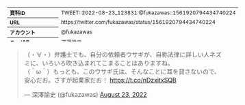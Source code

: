 <table style="font-size: 9pt; width: 610px; margin-bottom: 20px; height: 80px;">
<tbody>
    <tr>
        <th align=left>資料ID</th>
        <td align=left>TWEET::2022-08-23_123831:@fukazawas::1561920794434740224</td>
    </tr>
    <tr>
        <th align=left>URL</th>
        <td align=left>https://twitter.com/fukazawas/status/1561920794434740224</td>
    </tr>
    <tr>
        <th align=left>アカウント</th>
        <td align=left>@fukazawas</td>
    </tr>
    <tr>
        <th align=left>ユーザ名</th>
        <td align=left>深澤諭史</td>
    </tr>
    <tr>
        <th align=left>ツイートの記録日時</th>
        <td align=left>created_at 2022-08-24_0905</td>
    </tr>
</tbody>
</table>
<blockquote class="twitter-tweet" data-width="450"  data-lang="ja"><p lang="ja" dir="ltr">（・∀・）弁護士でも、自分の依頼者ウサギが、自称法律に詳しい人ネズミに、いろいろ吹き込まれてこまることはありますね。<br>（＾ω＾）もっとも、このウサギ氏は、そんなことに耳を貸さないので、安心だお。さすが起業家だお！ <a href="https://t.co/nDzxitxSQB">https://t.co/nDzxitxSQB</a></p>&mdash; 深澤諭史 (@fukazawas) <a href="https://twitter.com/fukazawas/status/1561920794434740224?ref_src=twsrc%5Etfw">August 23, 2022</a></blockquote>
<script async src="https://platform.twitter.com/widgets.js" charset="utf-8"></script>


